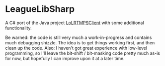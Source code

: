 LeagueLibSharp
==============

A C# port of the Java project [LoLRTMPSClient][0] with some additional functionality. 

Be warned: the code is still very much a work-in-progress and contains much debugging shizzle. The idea is to get things working first, and then clean up the code. Also: I haven't got great experience with low-level programming, so I'll leave the bit-shift / bit-masking code pretty much as-is for now, but hopefully I can improve upon it at a later time.

[0]: http://code.google.com/p/lolrtmpsclient/
